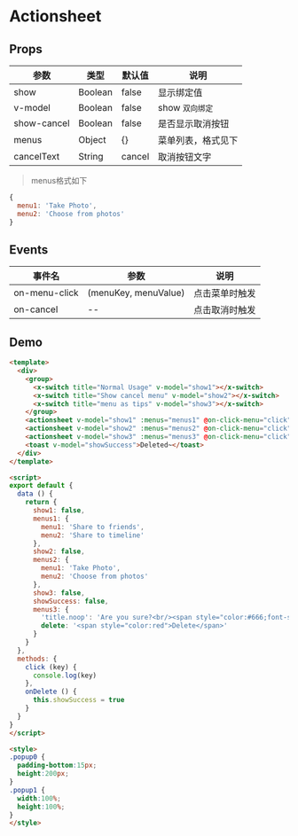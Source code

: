 # Actionsheet

## Props

| 参数        | 类型        | 默认值 | 说明 |
| ----------- | ---------------------- | ---------- | ------- |
| show | Boolean | false | 显示绑定值|
| v-model | Boolean | false |show   `双向绑定` |
| show-cancel | Boolean | false | 是否显示取消按钮 |
| menus  | Object | {} |  菜单列表，格式见下|
| cancelText | String | cancel | 取消按钮文字 |

> menus格式如下

``` js
{
  menu1: 'Take Photo',
  menu2: 'Choose from photos'
}
```

## Events

| 事件名       | 参数       | 说明 |
| ----------- | ---------------------- | ---------- |
| on-menu-click | (menuKey, menuValue) | 点击菜单时触发 |
| on-cancel | -- | 点击取消时触发 |


## Demo

``` html
<template>
  <div>
    <group>
      <x-switch title="Normal Usage" v-model="show1"></x-switch>
      <x-switch title="Show cancel menu" v-model="show2"></x-switch>
      <x-switch title="menu as tips" v-model="show3"></x-switch>
    </group>
    <actionsheet v-model="show1" :menus="menus1" @on-click-menu="click"></actionsheet>
    <actionsheet v-model="show2" :menus="menus2" @on-click-menu="click" show-cancel></actionsheet>
    <actionsheet v-model="show3" :menus="menus3" @on-click-menu="click" @on-click-menu-delete="onDelete" show-cancel></actionsheet>
    <toast v-model="showSuccess">Deleted~</toast>
  </div>
</template>

<script>
export default {
  data () {
    return {
      show1: false,
      menus1: {
        menu1: 'Share to friends',
        menu2: 'Share to timeline'
      },
      show2: false,
      menus2: {
        menu1: 'Take Photo',
        menu2: 'Choose from photos'
      },
      show3: false,
      showSuccess: false,
      menus3: {
        'title.noop': 'Are you sure?<br/><span style="color:#666;font-size:12px;">Once deleted, you will never find it.</span>',
        delete: '<span style="color:red">Delete</span>'
      }
    }
  },
  methods: {
    click (key) {
      console.log(key)
    },
    onDelete () {
      this.showSuccess = true
    }
  }
}
</script>

<style>
.popup0 {
  padding-bottom:15px;
  height:200px;
}
.popup1 {
  width:100%;
  height:100%;
}
</style>

```
